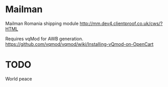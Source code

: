 Mailman
=======

Mailman Romania shipping module
http://mm.dev4.clientproof.co.uk/cws/?HTML

Requires vqMod for AWB generation.
https://github.com/vqmod/vqmod/wiki/Installing-vQmod-on-OpenCart

TODO
====
World peace